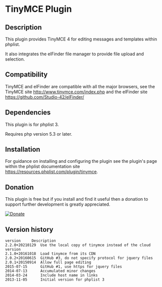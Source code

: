 # TinyMCE Plugin #

## Description ##
This plugin provides TinyMCE 4 for editing messages and templates within phplist.

It also integrates the elFinder file manager to provide file upload and selection.
## Compatibility ###

TinyMCE and elFinder are compatible with all the major browsers, see the TinyMCE site <http://www.tinymce.com/index.php>
and the elFinder site <https://github.com/Studio-42/elFinder/>

## Dependencies ##

This plugin is for phplist 3.

Requires php version 5.3 or later.

## Installation ##

For guidance on installing and configuring the plugin see the plugin's page within the phplist documentation site <https://resources.phplist.com/plugin/tinymce>.

## Donation ##

This plugin is free but if you install and find it useful then a donation to support further development is greatly appreciated.

[![Donate](https://www.paypalobjects.com/en_US/i/btn/btn_donate_LG.gif)](https://www.paypal.com/cgi-bin/webscr?cmd=_s-xclick&hosted_button_id=W5GLX53WDM7T4)

## Version history ##

    version     Description
    2.2.0+20210129  Use the local copy of tinymce instead of the cloud version
    2.1.0+20161018  Load tinymce from its CDN
    2.0.2+20160615  GitHub #3, do not specify protocol for jquery files
    2.0.1+20150914  Allow full page editing
    2015-07-15      GitHub #1, use https for jquery files
    2014-07-13      Accumulated minor changes
    2014-03-24      Include host name in links
    2013-11-05      Initial version for phplist 3
